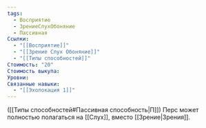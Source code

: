 ```yaml
---
tags:
  - Восприятие
  - ЗрениеСлухОбоняние
  - Пассивная
Ссылки:
  - "[[Восприятие]]"
  - "[[Зрение Слух Обоняние]]"
  - "[[Типы способностей]]"
Стоимость: "20"
Стоимость выкупа: 
Уровни: 
Связанные навыки:
  - "[[Эхолокация 1]]"
---
```

([[Типы способностей#Пассивная способность|П]]) Перс может полностью полагаться на [[Слух]], вместо [[Зрение|Зрения]].